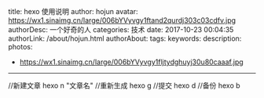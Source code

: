 title: hexo 使用说明
author: hojun
avatar: https://wx1.sinaimg.cn/large/006bYVyvgy1ftand2qurdj303c03cdfv.jpg
authorDesc: 一个好奇的人
categories: 技术
date: 2017-10-23 00:04:35
authorLink: /about/hojun.html
authorAbout:
tags:
keywords:
description:
photos:
 - https://wx1.sinaimg.cn/large/006bYVyvgy1fljtydghuyj30u80caaaf.jpg
---
//新建文章
hexo n "文章名"
//重新生成
hexo g
//提交
hexo d
//备份
hexo b